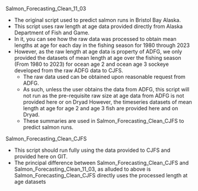 Salmon_Forecasting_Clean_11_03 
 - The original script used to predict salmon runs in Bristol Bay Alaska.
 - This script uses raw length at age data provided directly from Alaska Department of Fish and Game.
 - In it, you can see how the raw data was processed to obtain mean lengths at age for each day in the fishing season for 1980 through 2023
 - However, as the raw length at age data is property of ADFG, we only provided the datasets of mean length at age over the fishing season (From 1980 to 2023) for ocean age 2 and ocean age 3 sockeye developed from the raw ADFG data to CJFS. 
      - The raw data used can be obtained upon reasonable request from ADFG.
      - As such, unless the user obtains the data from ADFG, this script will not run as the pre-requisite raw size at age data from ADFG is not provided here or on Dryad
However, the timeseries datasets of mean length at age for age 2 and age 3 fish are provided here and on Dryad.
    - These summaries are used in Salmon_Forecasting_Clean_CJFS to predict salmon runs.
  
Salmon_Forecasting_Clean_CJFS
 - This script should run fully using the data provided to CJFS and provided here on GIT.
 - The principal difference between Salmon_Forecasting_Clean_CJFS and Salmon_Forecasting_Clean_11_03, as alluded to above is Salmon_Forecasting_Clean_CJFS directly uses the processed length at age datasets
   
  
  
